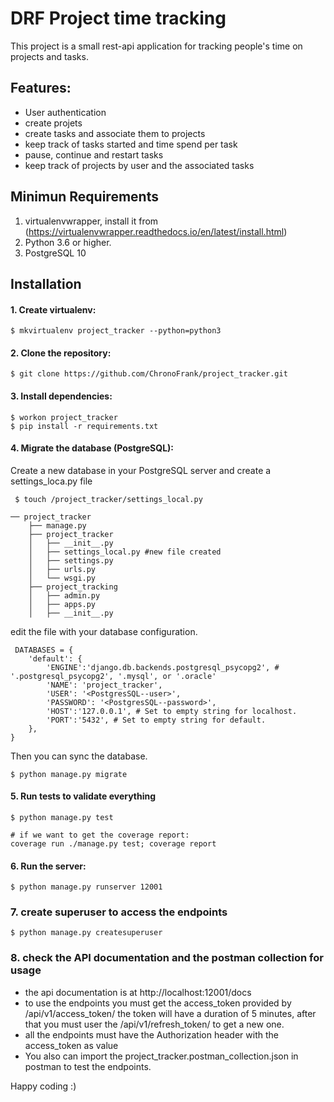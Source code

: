 # DRF Project time tracking

This project is a small rest-api application for tracking people's time on projects and tasks.

## Features:
- User authentication
- create projets
- create tasks and associate them to projects
- keep track of tasks started and time spend per task
- pause, continue and restart tasks
- keep track of projects by user and the associated tasks

## Minimun Requirements
1. virtualenvwrapper, install it from (https://virtualenvwrapper.readthedocs.io/en/latest/install.html)
2. Python 3.6 or higher.
3. PostgreSQL 10

## Installation

#### 1. Create virtualenv:
```
$ mkvirtualenv project_tracker --python=python3
```
#### 2. Clone the repository:
```
$ git clone https://github.com/ChronoFrank/project_tracker.git
```
#### 3. Install dependencies:
```
$ workon project_tracker
$ pip install -r requirements.txt
```
#### 4. Migrate the database (PostgreSQL):
Create a new database in your PostgreSQL server and create a settings_loca.py file
```
 $ touch /project_tracker/settings_local.py

── project_tracker
    ├── manage.py
    ├── project_tracker
    │   ├── __init__.py
    │   ├── settings_local.py #new file created
    │   ├── settings.py
    │   ├── urls.py
    │   └── wsgi.py
    ├── project_tracking
    │   ├── admin.py
    │   ├── apps.py
    │   ├── __init__.py

```
edit the file with your database configuration.
```
 DATABASES = {
    'default': {
        'ENGINE':'django.db.backends.postgresql_psycopg2', # '.postgresql_psycopg2', '.mysql', or '.oracle'
        'NAME': 'project_tracker',
        'USER': '<PostgresSQL--user>',
        'PASSWORD': '<PostgresSQL--password>',
        'HOST':'127.0.0.1', # Set to empty string for localhost.
        'PORT':'5432', # Set to empty string for default.
    },
}
```

Then you can sync the database.

```
$ python manage.py migrate
```

#### 5. Run tests to validate everything
```
$ python manage.py test

# if we want to get the coverage report:
coverage run ./manage.py test; coverage report
```
#### 6. Run the server:
```
$ python manage.py runserver 12001
```

### 7. create superuser to access the endpoints
```
$ python manage.py createsuperuser
```

### 8. check the API documentation and the postman collection for usage

- the api documentation is at http://localhost:12001/docs
- to use the endpoints you must get the access_token provided by /api/v1/access_token/ the token will have a
duration of 5 minutes, after that you must user the /api/v1/refresh_token/ to get a new one.
- all the endpoints must have the Authorization header with the access_token as value
- You also can import the project_tracker.postman_collection.json in postman to test the endpoints.

Happy coding :)

